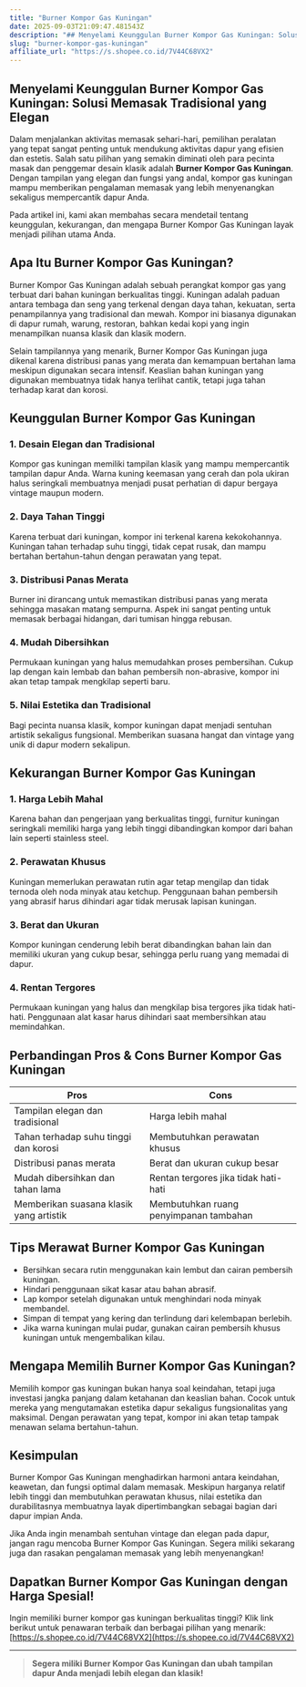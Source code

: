 ```yaml
---
title: "Burner Kompor Gas Kuningan"
date: 2025-09-03T21:09:47.481543Z
description: "## Menyelami Keunggulan Burner Kompor Gas Kuningan: Solusi Memasak Tradisional yang Elegan..."
slug: "burner-kompor-gas-kuningan"
affiliate_url: "https://s.shopee.co.id/7V44C68VX2"
---
```

## Menyelami Keunggulan Burner Kompor Gas Kuningan: Solusi Memasak Tradisional yang Elegan

Dalam menjalankan aktivitas memasak sehari-hari, pemilihan peralatan yang tepat sangat penting untuk mendukung aktivitas dapur yang efisien dan estetis. Salah satu pilihan yang semakin diminati oleh para pecinta masak dan penggemar desain klasik adalah **Burner Kompor Gas Kuningan**. Dengan tampilan yang elegan dan fungsi yang andal, kompor gas kuningan mampu memberikan pengalaman memasak yang lebih menyenangkan sekaligus mempercantik dapur Anda.

Pada artikel ini, kami akan membahas secara mendetail tentang keunggulan, kekurangan, dan mengapa Burner Kompor Gas Kuningan layak menjadi pilihan utama Anda.

## Apa Itu Burner Kompor Gas Kuningan?

Burner Kompor Gas Kuningan adalah sebuah perangkat kompor gas yang terbuat dari bahan kuningan berkualitas tinggi. Kuningan adalah paduan antara tembaga dan seng yang terkenal dengan daya tahan, kekuatan, serta penampilannya yang tradisional dan mewah. Kompor ini biasanya digunakan di dapur rumah, warung, restoran, bahkan kedai kopi yang ingin menampilkan nuansa klasik dan klasik modern.

Selain tampilannya yang menarik, Burner Kompor Gas Kuningan juga dikenal karena distribusi panas yang merata dan kemampuan bertahan lama meskipun digunakan secara intensif. Keaslian bahan kuningan yang digunakan membuatnya tidak hanya terlihat cantik, tetapi juga tahan terhadap karat dan korosi.

## Keunggulan Burner Kompor Gas Kuningan

### 1. Desain Elegan dan Tradisional
Kompor gas kuningan memiliki tampilan klasik yang mampu mempercantik tampilan dapur Anda. Warna kuning keemasan yang cerah dan pola ukiran halus seringkali membuatnya menjadi pusat perhatian di dapur bergaya vintage maupun modern.

### 2. Daya Tahan Tinggi
Karena terbuat dari kuningan, kompor ini terkenal karena kekokohannya. Kuningan tahan terhadap suhu tinggi, tidak cepat rusak, dan mampu bertahan bertahun-tahun dengan perawatan yang tepat.

### 3. Distribusi Panas Merata
Burner ini dirancang untuk memastikan distribusi panas yang merata sehingga masakan matang sempurna. Aspek ini sangat penting untuk memasak berbagai hidangan, dari tumisan hingga rebusan.

### 4. Mudah Dibersihkan
Permukaan kuningan yang halus memudahkan proses pembersihan. Cukup lap dengan kain lembab dan bahan pembersih non-abrasive, kompor ini akan tetap tampak mengkilap seperti baru.

### 5. Nilai Estetika dan Tradisional
Bagi pecinta nuansa klasik, kompor kuningan dapat menjadi sentuhan artistik sekaligus fungsional. Memberikan suasana hangat dan vintage yang unik di dapur modern sekalipun.

## Kekurangan Burner Kompor Gas Kuningan

### 1. Harga Lebih Mahal
Karena bahan dan pengerjaan yang berkualitas tinggi, furnitur kuningan seringkali memiliki harga yang lebih tinggi dibandingkan kompor dari bahan lain seperti stainless steel.

### 2. Perawatan Khusus
Kuningan memerlukan perawatan rutin agar tetap mengilap dan tidak ternoda oleh noda minyak atau ketchup. Penggunaan bahan pembersih yang abrasif harus dihindari agar tidak merusak lapisan kuningan.

### 3. Berat dan Ukuran
Kompor kuningan cenderung lebih berat dibandingkan bahan lain dan memiliki ukuran yang cukup besar, sehingga perlu ruang yang memadai di dapur.

### 4. Rentan Tergores
Permukaan kuningan yang halus dan mengkilap bisa tergores jika tidak hati-hati. Penggunaan alat kasar harus dihindari saat membersihkan atau memindahkan.

## Perbandingan Pros & Cons Burner Kompor Gas Kuningan

| **Pros**                                    | **Cons**                                           |
|----------------------------------------------|----------------------------------------------------|
| Tampilan elegan dan tradisional           | Harga lebih mahal                                |
| Tahan terhadap suhu tinggi dan korosi      | Membutuhkan perawatan khusus                   |
| Distribusi panas merata                     | Berat dan ukuran cukup besar                  |
| Mudah dibersihkan dan tahan lama           | Rentan tergores jika tidak hati-hati           |
| Memberikan suasana klasik yang artistik     | Membutuhkan ruang penyimpanan tambahan     |

## Tips Merawat Burner Kompor Gas Kuningan

- Bersihkan secara rutin menggunakan kain lembut dan cairan pembersih kuningan.
- Hindari penggunaan sikat kasar atau bahan abrasif.
- Lap kompor setelah digunakan untuk menghindari noda minyak membandel.
- Simpan di tempat yang kering dan terlindung dari kelembapan berlebih.
- Jika warna kuningan mulai pudar, gunakan cairan pembersih khusus kuningan untuk mengembalikan kilau.

## Mengapa Memilih Burner Kompor Gas Kuningan?
Memilih kompor gas kuningan bukan hanya soal keindahan, tetapi juga investasi jangka panjang dalam ketahanan dan keaslian bahan. Cocok untuk mereka yang mengutamakan estetika dapur sekaligus fungsionalitas yang maksimal. Dengan perawatan yang tepat, kompor ini akan tetap tampak menawan selama bertahun-tahun.

## Kesimpulan
Burner Kompor Gas Kuningan menghadirkan harmoni antara keindahan, keawetan, dan fungsi optimal dalam memasak. Meskipun harganya relatif lebih tinggi dan membutuhkan perawatan khusus, nilai estetika dan durabilitasnya membuatnya layak dipertimbangkan sebagai bagian dari dapur impian Anda.

Jika Anda ingin menambah sentuhan vintage dan elegan pada dapur, jangan ragu mencoba Burner Kompor Gas Kuningan. Segera miliki sekarang juga dan rasakan pengalaman memasak yang lebih menyenangkan!

## Dapatkan Burner Kompor Gas Kuningan dengan Harga Spesial!
Ingin memiliki burner kompor gas kuningan berkualitas tinggi? Klik link berikut untuk penawaran terbaik dan berbagai pilihan yang menarik: [https://s.shopee.co.id/7V44C68VX2](https://s.shopee.co.id/7V44C68VX2)

---

> **Segera miliki Burner Kompor Gas Kuningan dan ubah tampilan dapur Anda menjadi lebih elegan dan klasik!**